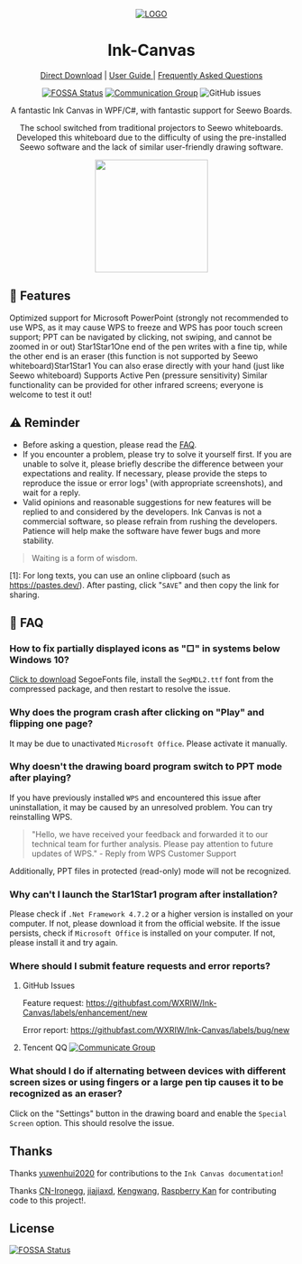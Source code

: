 <div align="center">

[![LOGO](Ink%20Canvas/Resources/InkCanvas.png?raw=true "LOGO")](# "LOGO")

# Ink-Canvas
[Direct Download](https://githubfast.com/WXRIW/Ink-Canvas/releases/latest "Latest Releases") | [User Guide ](https://githubfast.com/WXRIW/Ink-Canvas/blob/master/Manual.md "Instructions and Guide") | [Frequently Asked Questions ](https://githubfast.com/WXRIW/Ink-Canvas#FAQ "FAQ")
  
[![FOSSA Status](https://app.fossa.com/api/projects/git%2Bgithub.com%2FWXRIW%2FInk-Canvas.svg?type=shield)](https://app.fossa.com/projects/git%2Bgithub.com%2FWXRIW%2FInk-Canvas?ref=badge_shield) [![Communication Group](https://img.shields.io/badge/-%E4%BA%A4%E6%B5%81%E7%BE%A4%20891915376-blue?style=flat&logo=TencentQQ)](https://jq.qq.com/?_wv=1027&k=NvlM1Rgg)  ![GitHub issues](https://img.shields.io/github/issues/WXRIW/Ink-Canvas?logo=github)


  
A fantastic Ink Canvas in WPF/C#, with fantastic support for Seewo Boards.


The school switched from traditional projectors to Seewo whiteboards. Developed this whiteboard due to the difficulty of using the pre-installed Seewo software and the lack of similar user-friendly drawing software. 

  [<img src="https://get.microsoft.com/images/en-US%20dark.svg" style="width: 200px;"/>](https://www.microsoft.com/store/apps/9NXJFDD97XJ3?cid=ghreadme)
</div>

## 🔧 Features
Optimized support for Microsoft PowerPoint (strongly not recommended to use WPS, as it may cause WPS to freeze and WPS has poor touch screen support; PPT can be navigated by clicking, not swiping, and cannot be zoomed in or out)
Star1Star1One end of the pen writes with a fine tip, while the other end is an eraser (this function is not supported by Seewo whiteboard)Star1Star1
You can also erase directly with your hand (just like Seewo whiteboard)
Supports Active Pen (pressure sensitivity)
Similar functionality can be provided for other infrared screens; everyone is welcome to test it out!

## ⚠️ Reminder
- Before asking a question, please read the [FAQ](https://githubfast.com/WXRIW/Ink-Canvas#FAQ "FAQ").
- If you encounter a problem, please try to solve it yourself first. If you are unable to solve it, please briefly describe the difference between your expectations and reality. If necessary, please provide the steps to reproduce the issue or error logs¹ (with appropriate screenshots), and wait for a reply.
- Valid opinions and reasonable suggestions for new features will be replied to and considered by the developers. Ink Canvas is not a commercial software, so please refrain from rushing the developers. Patience will help make the software have fewer bugs and more stability.

> Waiting is a form of wisdom.

[1]: For long texts, you can use an online clipboard (such as https://pastes.dev/). After pasting, click "`SAVE`" and then copy the link for sharing.

## 📗 FAQ
### How to fix partially displayed icons as "□" in systems below Windows 10?
[Click to download](https://aka.ms/SegoeFonts "SegoeFonts") SegoeFonts file, install the `SegMDL2.ttf` font from the compressed package, and then restart to resolve the issue.

### Why does the program crash after clicking on "Play" and flipping one page?
It may be due to unactivated `Microsoft Office`. Please activate it manually.

### Why doesn't the drawing board program switch to PPT mode after playing?
If you have previously installed `WPS` and encountered this issue after uninstallation, it may be caused by an unresolved problem. You can try reinstalling WPS.
> "Hello, we have received your feedback and forwarded it to our technical team for further analysis. Please pay attention to future updates of WPS." - Reply from WPS Customer Support

Additionally, PPT files in protected (read-only) mode will not be recognized.

### Why can't I launch the Star1Star1 program after installation?
Please check if `.Net Framework 4.7.2` or a higher version is installed on your computer. If not, please download it from the official website.
If the issue persists, check if `Microsoft Office` is installed on your computer. If not, please install it and try again.

### Where should I submit feature requests and error reports?

1. GitHub Issues

    Feature request: https://githubfast.com/WXRIW/Ink-Canvas/labels/enhancement/new 

    Error report: https://githubfast.com/WXRIW/Ink-Canvas/labels/bug/new

2. Tencent QQ
    [![Communicate Group](https://img.shields.io/badge/-%E4%BA%A4%E6%B5%81%E7%BE%A4%20891915376-blue?style=flat&logo=TencentQQ)](https://jq.qq.com/?_wv=1027&k=NvlM1Rgg) 

### What should I do if alternating between devices with different screen sizes or using fingers or a large pen tip causes it to be recognized as an eraser?
Click on the "Settings" button in the drawing board and enable the `Special Screen` option. This should resolve the issue.


## Thanks
Thanks [yuwenhui2020](https://githubfast.com/yuwenhui2020) for contributions to the `Ink Canvas documentation`!

Thanks [CN-Ironegg](https://githubfast.com/CN-Ironegg), [jiajiaxd](https://githubfast.com/jiajiaxd), [Kengwang](https://githubfast.com/kengwang), [Raspberry Kan](https://githubfast.com/Raspberry-Monster) for contributing code to this project!.

## License
[![FOSSA Status](https://app.fossa.com/api/projects/git%2Bgithub.com%2FWXRIW%2FInk-Canvas.svg?type=large)](https://app.fossa.com/projects/git%2Bgithub.com%2FWXRIW%2FInk-Canvas?ref=badge_large)
